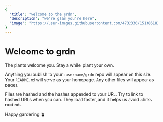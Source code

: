 ```yaml
---
{
  "title": "welcome to the grdn",
  "description": "we're glad you're here",
  "image": "https://user-images.githubusercontent.com/4732330/151386182-d0603f73-f1ea-43b1-a228-4acf3520b65f.png"
}
---
```


# Welcome to grdn

The plants welcome you. Stay a while, plant your own.

Anything you publish to your `:username/grdn` repo will appear on this site. Your `README.md` will serve as your homepage. Any other files will appear as pages.

Files are hashed and the hashes appended to your URL. Try to link to hashed URLs when you can. They load faster, and it helps us avoid ~link~ root rot.

Happy gardening 🪴
